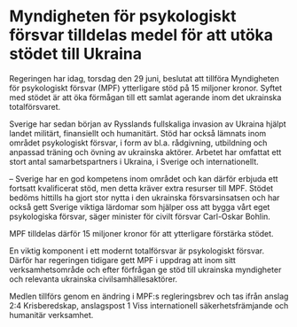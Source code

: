 # Myndigheten för psykologiskt försvar tilldelas medel för att utöka stödet till Ukraina

Regeringen har idag, torsdag den 29 juni, beslutat att tillföra Myndigheten för psykologiskt försvar (MPF) ytterligare stöd på 15 miljoner kronor. Syftet med stödet är att öka förmågan till ett samlat agerande inom det ukrainska totalförsvaret.

Sverige har sedan början av Rysslands fullskaliga invasion av Ukraina hjälpt landet militärt, finansiellt och humanitärt. Stöd har också lämnats inom området psykologiskt försvar, i form av bl.a. rådgivning, utbildning och anpassad träning och övning av ukrainska aktörer. Arbetet har omfattat ett stort antal samarbetspartners i Ukraina, i Sverige och internationellt.

– Sverige har en god kompetens inom området och kan därför erbjuda ett fortsatt kvalificerat stöd, men detta kräver extra resurser till MPF. Stödet bedöms hittills ha gjort stor nytta i den ukrainska försvarsinsatsen och har också gett Sverige viktiga lärdomar som hjälper oss att bygga vårt eget psykologiska försvar, säger minister för civilt försvar Carl-Oskar Bohlin.

MPF tilldelas därför 15 miljoner kronor för att ytterligare förstärka stödet.

En viktig komponent i ett modernt totalförsvar är psykologiskt försvar. Därför har regeringen tidigare gett MPF i uppdrag att inom sitt verksamhetsområde och efter förfrågan ge stöd till ukrainska myndigheter och relevanta ukrainska civilsamhällesaktörer.

Medlen tillförs genom en ändring i MPF:s regleringsbrev och tas ifrån anslag 2:4 Krisberedskap, anslagspost 1 Viss internationell säkerhetsfrämjande och humanitär verksamhet.

